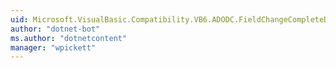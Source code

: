 ```yaml
---
uid: Microsoft.VisualBasic.Compatibility.VB6.ADODC.FieldChangeCompleteDelegate
author: "dotnet-bot"
ms.author: "dotnetcontent"
manager: "wpickett"
---
```

